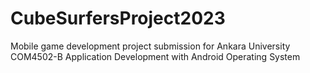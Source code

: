 # CubeSurfersProject2023

Mobile game development project submission for Ankara University COM4502-B Application Development with Android Operating System
